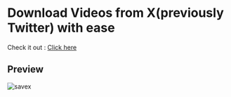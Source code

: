 # Download Videos from X(previously Twitter) with ease

Check it out : [Click here](https://save-x-pi.vercel.app/)
## Preview
![savex](https://github.com/user-attachments/assets/d37eb291-aee6-410b-8037-74450863a179)
